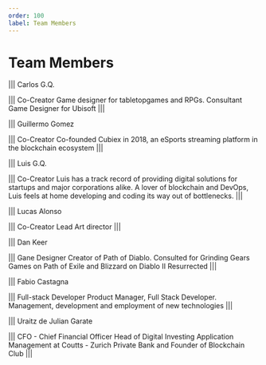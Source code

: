 ```yaml
---
order: 100
label: Team Members
---
```


# Team Members

||| Carlos G.Q.

||| Co-Creator
Game designer for tabletopgames and RPGs. Consultant Game Designer for Ubisoft
|||

||| Guillermo Gomez 

||| Co-Creator
Co-founded Cubiex in 2018, an eSports streaming platform in the blockchain ecosystem
|||


||| Luis G.Q.

||| Co-Creator
Luis has a track record of providing digital solutions for startups and major corporations alike. A lover of blockchain and DevOps, Luis feels at home developing and coding its way out of bottlenecks.
|||

||| Lucas Alonso

||| Co-Creator
Lead Art director
|||


||| Dan Keer

||| Gane Designer 
Creator of Path of Diablo. Consulted for Grinding Gears Games on Path of Exile and Blizzard on Diablo II Resurrected
|||


||| Fabio Castagna 

||| Full-stack Developer
Product Manager, Full Stack Developer. Management, development and employment of new technologies
|||



||| Uraitz de Julian Garate

||| CFO - Chief Financial Officer
Head of Digital Investing Application Management at Coutts - Zurich Private Bank and Founder of Blockchain Club
|||




